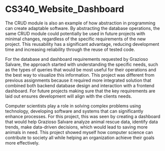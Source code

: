 # CS340_Website_Dashboard

The CRUD module is also an example of how abstraction in programming can create adaptable software. By abstracting the database operations, the same CRUD module could potentially be used in future projects with minimal changes, regardless of the specific requirements of the new project. This reusability has a significant advantage, reducing development time and increasing reliability through the reuse of tested code.

For the database and dashboard requirements requested by Grazioso Salvare, the approach started with understanding the specific needs, such as the types of queries that would be most useful for their operations and the best way to visualize this information. This project was different from previous assignments because it required more integrated solution that combined both backend database design and interaction with a frontend dashboard. For future projects making sure that the key requirements are laid out ensures development will align with the clients needs.

Computer scientists play a role in solving complex problems using technology, developing software and systems that can significantly enhance processes. For this project, this was seen by creating a dashboard that would help Grazioso Salvare analyze animal rescue data, identify data trends, make data-driven decisions, which would lead to saving more animals in need. This project showed myself how computer science can contribute to society all while helping an organization achieve their goals more effectively.

